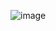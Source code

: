 ![image](https://user-images.githubusercontent.com/59414764/111043282-0a1b2500-8485-11eb-8a96-9e8cf3e83825.png)
